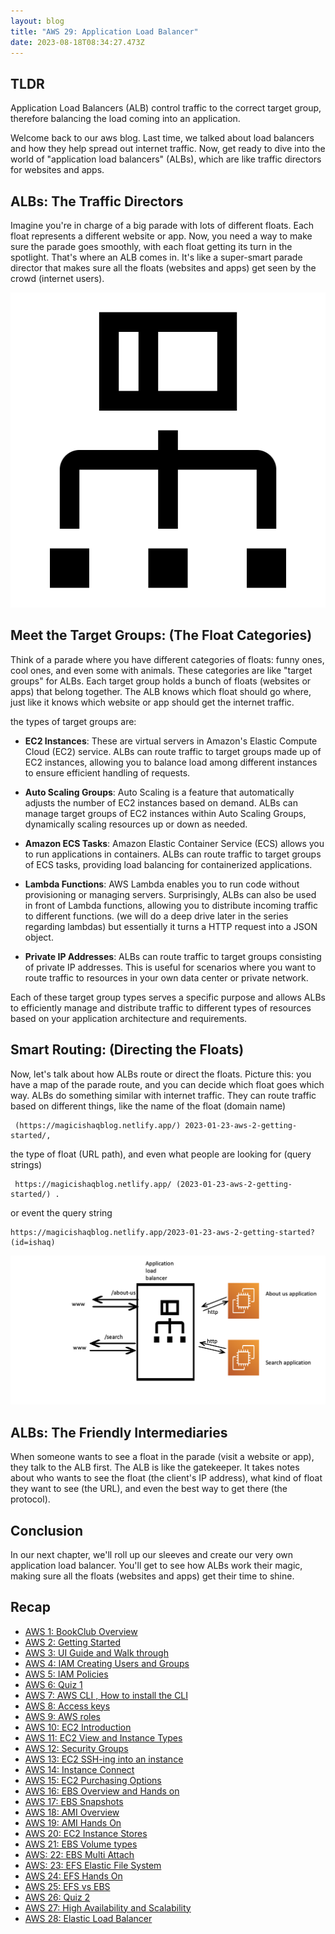 ```yaml
---
layout: blog
title: "AWS 29: Application Load Balancer"
date: 2023-08-18T08:34:27.473Z
---
```


## TLDR

Application Load Balancers (ALB) control traffic to the correct target group, therefore balancing the load coming into an application.

Welcome back to our aws blog. Last time, we talked about load balancers and how they help spread out internet traffic. Now, get ready to dive into the world of "application load balancers" (ALBs), which are like traffic directors for websites and apps.

## ALBs: The Traffic Directors

Imagine you're in charge of a big parade with lots of different floats. Each float represents a different website or app. Now, you need a way to make sure the parade goes smoothly, with each float getting its turn in the spotlight. That's where an ALB comes in. It's like a super-smart parade director that makes sure all the floats (websites and apps) get seen by the crowd (internet users).

![application load balancer](/blog/src/images/29/alb.png)

<h2 id="target-group"> Meet the Target Groups: (The Float Categories) </h2>

Think of a parade where you have different categories of floats: funny ones, cool ones, and even some with animals. These categories are like "target groups" for ALBs. Each target group holds a bunch of floats (websites or apps) that belong together. The ALB knows which float should go where, just like it knows which website or app should get the internet traffic.

the types of target groups are:

- **EC2 Instances**: These are virtual servers in Amazon's Elastic Compute Cloud (EC2) service. ALBs can route traffic to target groups made up of EC2 instances, allowing you to balance load among different instances to ensure efficient handling of requests.

- **Auto Scaling Groups**: Auto Scaling is a feature that automatically adjusts the number of EC2 instances based on demand. ALBs can manage target groups of EC2 instances within Auto Scaling Groups, dynamically scaling resources up or down as needed.

- **Amazon ECS Tasks**: Amazon Elastic Container Service (ECS) allows you to run applications in containers. ALBs can route traffic to target groups of ECS tasks, providing load balancing for containerized applications.

- **Lambda Functions**: AWS Lambda enables you to run code without provisioning or managing servers. Surprisingly, ALBs can also be used in front of Lambda functions, allowing you to distribute incoming traffic to different functions. (we will do a deep drive later in the series regarding lambdas) but essentially it turns a HTTP request into a JSON object.

- **Private IP Addresses**: ALBs can route traffic to target groups consisting of private IP addresses. This is useful for scenarios where you want to route traffic to resources in your own data center or private network.

Each of these target group types serves a specific purpose and allows ALBs to efficiently manage and distribute traffic to different types of resources based on your application architecture and requirements.

## Smart Routing: (Directing the Floats)

Now, let's talk about how ALBs route or direct the floats. Picture this: you have a map of the parade route, and you can decide which float goes which way. ALBs do something similar with internet traffic. They can route traffic based on different things, like the name of the float (domain name)

```
 (https://magicishaqblog.netlify.app/) 2023-01-23-aws-2-getting-started/,
```

the type of float (URL path), and even what people are looking for (query strings)

```
 https://magicishaqblog.netlify.app/ (2023-01-23-aws-2-getting-started/) .
```

or event the query string

```
https://magicishaqblog.netlify.app/2023-01-23-aws-2-getting-started?(id=ishaq)
```

![diagram of ALB](/blog/src/images/29/1.png)

## ALBs: The Friendly Intermediaries

When someone wants to see a float in the parade (visit a website or app), they talk to the ALB first. The ALB is like the gatekeeper. It takes notes about who wants to see the float (the client's IP address), what kind of float they want to see (the URL), and even the best way to get there (the protocol).

## Conclusion

In our next chapter, we'll roll up our sleeves and create our very own application load balancer. You'll get to see how ALBs work their magic, making sure all the floats (websites and apps) get their time to shine.

## Recap

- [AWS 1: BookClub Overview](https://magicishaqblog.netlify.app/aws/)
- [AWS 2: Getting Started](https://magicishaqblog.netlify.app/2023-01-23-aws-2-getting-started/)
- [AWS 3: UI Guide and Walk through](https://magicishaqblog.netlify.app/2023-01-27-aws-3-UI-guide-and-walkthrough)
- [AWS 4: IAM Creating Users and Groups](https://magicishaqblog.netlify.app/2023-01-28-aws-4-IAM)
- [AWS 5: IAM Policies](https://magicishaqblog.netlify.app/2023-02-03-aws-5-IAM-polices)
- [AWS 6: Quiz 1 ](https://magicishaqblog.netlify.app/aws-quiz-one)
- [AWS 7: AWS CLI , How to install the CLI](https://magicishaqblog.netlify.app/2023-10-03-aws-7-cli)
- [AWS 8: Access keys](https://magicishaqblog.netlify.app/2023-10-03-aws-8-access-keys)
- [AWS 9: AWS roles](https://magicishaqblog.netlify.app/2023-02-17-aws-9-roles)
- [AWS 10: EC2 Introduction](https://magicishaqblog.netlify.app/2023-02-24-aws-10-EC2/)
- [AWS 11: EC2 View and Instance Types](https://magicishaqblog.netlify.app/2023-03-03-aws-11-EC2-View-and-instance-types)
- [AWS 12: Security Groups](https://magicishaqblog.netlify.app/2023-03-10-aws-12-security-groups)
- [AWS 13: EC2 SSH-ing into an instance](https://magicishaqblog.netlify.app/2023-03-17-aws-13-ssh)
- [AWS 14: Instance Connect](https://magicishaqblog.netlify.app/2023-03-24-aws-14-instance-connect)
- [AWS 15: EC2 Purchasing Options](https://magicishaqblog.netlify.app/2023-03-31-aws-15-EC2-purchasing-options)
- [AWS 16: EBS Overview and Hands on](https://magicishaqblog.netlify.app/2023-04-14-aws-16-EBS-Overview-and-Hands-On)
- [AWS 17: EBS Snapshots](https://magicishaqblog.netlify.app/2023-04-21-aws-17-ebs-snapshots)
- [AWS 18: AMI Overview](https://magicishaqblog.netlify.app/2023-04-28-aws-18-ami)
- [AWS 19: AMI Hands On](https://magicishaqblog.netlify.app/2023-06-02-aws-19-AMI-Hands-On)
- [AWS 20: EC2 Instance Stores](https://magicishaqblog.netlify.app/2023-06-09-aws-20-EC2-Instance-Store)
- [AWS 21: EBS Volume types](https://magicishaqblog.netlify.app/2023-06-16-aws-21-EBS-volume-types)
- [AWS: 22: EBS Multi Attach](https://magicishaqblog.netlify.app/2023-06-23-aws-22-EBS-Multi-Attach)
- [AWS: 23: EFS Elastic File System](https://magicishaqblog.netlify.app/2023-06-30-aws-23-EFS-Elastic-File-System)
- [AWS 24: EFS Hands On](https://magicishasblog.netlify.app/2023-07-07-aws-24-EFS-Hands-On)
- [AWS 25: EFS vs EBS](https://magicishasblog.netlify.app/2023-07-14-aws-25-EFS-vs-EBS)
- [AWS 26: Quiz 2](https://magicishaqblog.netlify.app/quiz-2/2023-07-21-aws-26-quiz-2/)
- [AWS 27: High Availability and Scalability ](https://magicishaqblog.netlify.app/section6/2023-07-28-high_availability_and_scalability/)
- [AWS 28: Elastic Load Balancer](https://magicishaqblog.netlify.app/ElasticLoadBalancing/2023-08-11-aws-28-elastic-load-balancing/)
